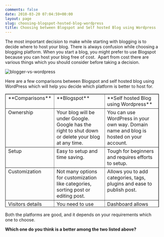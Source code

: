 ```yaml
---
comments: false
date: 2010-03-20 07:04:59+00:00
layout: page
slug: choosing-blogspot-hosted-blog-wordpress
title: Choosing between Blogspot and Self hosted Blog using Wordpress
---
```


The most important decision to make while starting with blogging is to decide where to host your blog. There is always confusion while choosing a blogging platform. When you start a blog, you might prefer to use Blogspot because you can host your blog free of cost.  Apart from cost there are various things which you should consider before taking a decision.

![blogger-vs-wordpress ](https://rtcamp.com/wp-content/uploads/2010/03/bloggervswordpress.png)

Here are a few comparisons between Blogspot and self hosted blog using WordPress which will help you decide which platform is better to host for.
<table cellpadding="2" width="554" style="height: 372px;" cellspacing="5" border="1" >
<tbody >
<tr >

<td width="133" valign="top" >**Comparisons**
</td>

<td width="193" valign="top" >**Blogspot**
</td>

<td width="220" valign="top" >**Self hosted Blog using Wordpress**
</td>
</tr>
<tr >

<td width="133" valign="top" >Ownership
</td>

<td width="193" valign="top" >Your blog will be under Google. Google has the right to shut down or delete your blog at any time.
</td>

<td width="220" valign="top" >You can use WordPress in your own way. Domain name and blog is hosted on your account.
</td>
</tr>
<tr >

<td width="133" valign="top" >Setup
</td>

<td width="193" valign="top" >Easy to setup and time saving.
</td>

<td width="220" valign="top" >Tough for beginners and requires efforts to setup.
</td>
</tr>
<tr >

<td width="133" valign="top" >Customization
</td>

<td width="193" valign="top" >Not many options for customization like categories, sorting post or editing post.
</td>

<td width="220" valign="top" >Allows you to add categories, tags, plugins and ease to publish post.
</td>
</tr>
<tr >

<td width="133" valign="top" >Visitors details
</td>

<td width="193" valign="top" >You need to use third party script
</td>

<td width="220" valign="top" >Dashboard allows you to track visitor’s details easily.
</td>
</tr>
<tr >

<td width="133" valign="top" >Users
</td>

<td width="193" valign="top" >You can only have administrators or non-administrators to access the blog.
</td>

<td width="220" valign="top" >You can have 4 users with different roles  like administrator, editor, contributor or subscriber.
</td>
</tr>
<tr >

<td width="133" valign="top" >Comments
</td>

<td width="193" valign="top" >Provides confirmation and moderation of comments but you cannot edit.
</td>

<td width="220" valign="top" >Allows you to edit, delete, and spam the comment.
</td>
</tr>
<tr >

<td width="133" valign="top" >SEO
</td>

<td width="193" valign="top" >No plugins for search engine optimization, which is highly required for getting traffic.
</td>

<td width="220" valign="top" >Many plugins are available for Search Engine Optimization which can help you to attract more traffic.
</td>
</tr>
<tr >

<td width="133" valign="top" >Moving from one host to other
</td>

<td width="193" valign="top" >Tough task , it will change all your permalinks.
</td>

<td width="220" valign="top" >Very easy to switch to a different host with same permalinks.
</td>
</tr>
<tr >

<td width="133" valign="top" >Fees
</td>

<td width="193" valign="top" >Free to setup.
</td>

<td width="220" valign="top" >Costs money to get a hosting account.
</td>
</tr>
</tbody>
</table>
Both the platforms are good, and it depends on your requirements which one to choose.

**Which one do you think is a better among the two listed above?**
